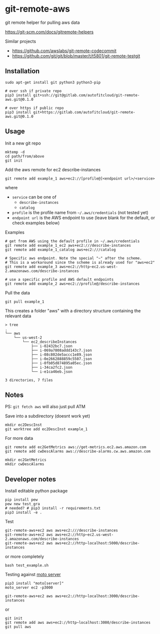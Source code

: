 # git-remote-aws

git remote helper for pulling aws data

https://git-scm.com/docs/gitremote-helpers


Similar projects

- https://github.com/awslabs/git-remote-codecommit
- https://github.com/git/git/blob/master/t/t5801/git-remote-testgit


## Installation

```
sudo apt-get install git python3 python3-pip

# over ssh if private repo
pip3 install git+ssh://git@gitlab.com/autofitcloud/git-remote-aws.git@0.1.0

# over https if public repo
pip3 install git+https://gitlab.com/autofitcloud/git-remote-aws.git@0.1.0
```

## Usage

Init a new git repo

```
mktemp -d
cd path/from/above
git init
```

Add the aws remote for ec2 describe-instances

```
git remote add example_1 aws+ec2://[profile@]<endpoint url>/<service>
```

where

- `service` can be one of
    - `describe-instances`
    - `catalog`
- `profile` is the profile name from `~/.aws/credentials` (not tested yet)
- `endpoint url` is the AWS endpoint to use (leave blank for the default, or check examples below)


Examples

```
# get from AWS using the default profile in ~/.aws/credentials
git remote add example_1_ec2 aws+ec2:///describe-instances
git remote add example_1_catalog aws+ec2:///catalog

# Specific aws endpoint. Note the special "~" after the scheme.
# This is a workaround since the scheme is already used for "aws+ec2"
git remote add example_3 aws+ec2://http~ec2.us-west-2.amazonaws.com/describe-instances

# use a specific profile and AWS default endpoints
git remote add example_2 aws+ec2://profile@/describe-instances
```

Pull the data

```
git pull example_1
```

This creates a folder "aws" with a directory structure containing the relevant data

```
> tree
.
└── aws
    └── us-west-2
        └── ec2_describeInstances
            ├── i-02432bc7.json
            ├── i-069a7808addd143c7.json
            ├── i-08c802de5accc1e89.json
            ├── i-0e2662888859c5507.json
            ├── i-0fb05d874895a05ec.json
            ├── i-34ca2fc2.json
            └── i-e1ca46eb.json

3 directories, 7 files
```

## Notes

PS: `git fetch aws` will also just pull ATM

Save into a subdirectory (doesnt work yet)

```
mkdir ec2DescInst
git worktree add ec2DescInst example_1
```

For more data
```
git remote add ec2GetMetrics aws://get-metrics.ec2.aws.amazon.com
git remote add cwDescAlarms aws://describe-alarms.cw.aws.amazon.com

mkdir ec2GetMetrics
mkdir cwDescAlarms
```


## Developer notes

Install editable python package

```
pip install pew
pew new test_gra
# needed? # pip3 install -r requirements.txt
pip3 install -e .
```

Test

```
git-remote-aws+ec2 aws aws+ec2:///describe-instances
git-remote-aws+ec2 aws aws+ec2://http~ec2.us-west-2.amazonaws.com/describe-instances
git-remote-aws+ec2 aws aws+ec2://http~localhost:5000/describe-instances
```

or more completely

```
bash test_example.sh
```

Testing against [moto server](https://github.com/spulec/moto#stand-alone-server-mode)

```
pip3 install "moto[server]"
moto_server ec2 -p3000

git-remote-aws+ec2 aws aws+ec2://http~localhost:3000/describe-instances
```

or

```
git init
git remote add aws aws+ec2://http~localhost:3000/describe-instances
git pull aws
```